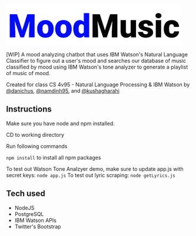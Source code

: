 ![NoodMusic Logo](https://github.com/kushagharahi/MoodMusic/blob/master/logo.png)

[WIP] A mood analyzing chatbot that uses IBM Watson's Natural Language Classifier to figure out a user's mood and searches our database of music classified by mood using IBM Watson's tone analyzer to generate a playlist of music of mood.

Created for class CS 4v95 - Natural Language Processing & IBM Watson by [@danichus](https://github.com/danichus), [@namdinh95](https://github.com/namdinh95), and [@kushagharahi](https://github.com/kushagharahi)

## Instructions
Make sure you have node and npm installed.

CD to working directory

Run following commands

```npm install``` to install all npm packages

To test out Watson Tone Analzyer demo, make sure to update app.js with secret keys:
```node app.js```
To test out lyric scraping:
```node getLyrics.js```

## Tech used
* NodeJS
* PostgreSQL 
* IBM Watson APIs
* Twitter's Bootstrap
